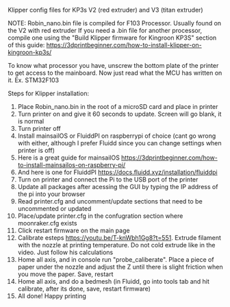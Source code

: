 Klipper config files for KP3s V2 (red extruder) and V3 (titan extruder)

NOTE: Robin_nano.bin file is compiled for F103 Processor. Usually found on the V2 with red extruder
If you need a .bin file for another processor, compile one using the "Build Klipper firmware for Kingroon KP3S" section of this guide: https://3dprintbeginner.com/how-to-install-klipper-on-kingroon-kp3s/

To know what processor you have, unscrew the bottom plate of the printer to get access to the mainboard.
Now just read what the MCU has written on it. Ex. STM32F103


Steps for Klipper installation:
1) Place Robin_nano.bin in the root of a microSD card and place in printer
2) Turn printer on and give it 60 seconds to update. Screen will go blank, it is normal
3) Turn printer off
4) Install mainsailOS or FluiddPI on raspberrypi of choice (cant go wrong with either, although I prefer Fluidd since you can change settings when printer is off)
5) Here is a great guide for mainsailOS https://3dprintbeginner.com/how-to-install-mainsailos-on-raspberry-pi/
6) And here is one for FluiddPI https://docs.fluidd.xyz/installation/fluiddpi
7) Turn on printer and connect the Pi to the USB port of the printer
8) Update all packages after acessing the GUI by typing the IP address of the pi into your browser
9) Read printer.cfg and uncomment/update sections that need to be uncommented or updated
10) Place/update printer.cfg in the confugration section where moonraker.cfg exists 
11) Click restart firmware on the main page
12) Calibrate esteps https://youtu.be/T-knWbh1Gg8?t=551. Extrude filament with the nozzle at printing temperature. Do not cold extrude like in the video. Just follow his calculations 
13) Home all axis, and in console run "probe_caliberate". Place a piece of paper under the nozzle and adjust the Z until there is slight friction when you move the paper. Save, restart
14) Home all axis, and do a bedmesh (in Fluidd, go into tools tab and hit calibrate, after its done, save, restart firmware)
15) All done! Happy printing
